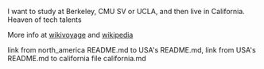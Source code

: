 I want to study at Berkeley, CMU SV or UCLA, and then live in California.
Heaven of tech talents

More info at [wikivoyage](https://en.wikivoyage.org/wiki/California) and [wikipedia](https://en.wikipedia.org/wiki/California)

link from north_america README.md to USA's README.md, link from USA's README.md to california file california.md